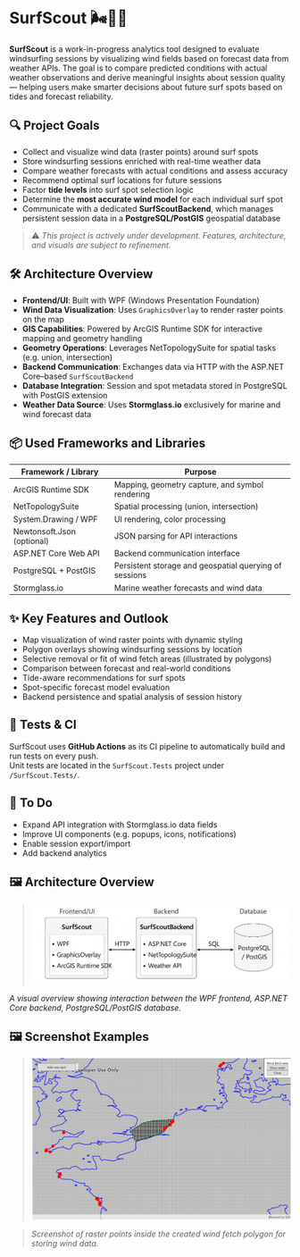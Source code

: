 # SurfScout 🌬️🏄‍♂️

**SurfScout** is a work-in-progress analytics tool designed to evaluate windsurfing sessions by visualizing wind fields based on forecast data from weather APIs. The goal is to compare predicted conditions with actual weather observations and derive meaningful insights about session quality — helping users make smarter decisions about future surf spots based on tides and forecast reliability.

## 🔍 Project Goals

- Collect and visualize wind data (raster points) around surf spots
- Store windsurfing sessions enriched with real-time weather data
- Compare weather forecasts with actual conditions and assess accuracy
- Recommend optimal surf locations for future sessions
- Factor **tide levels** into surf spot selection logic
- Determine the **most accurate wind model** for each individual surf spot
- Communicate with a dedicated **SurfScoutBackend**, which manages persistent session data in a **PostgreSQL/PostGIS** geospatial database

> ⚠️ _This project is actively under development. Features, architecture, and visuals are subject to refinement._

## 🛠️ Architecture Overview

- **Frontend/UI**: Built with WPF (Windows Presentation Foundation)
- **Wind Data Visualization**: Uses `GraphicsOverlay` to render raster points on the map
- **GIS Capabilities**: Powered by ArcGIS Runtime SDK for interactive mapping and geometry handling
- **Geometry Operations**: Leverages NetTopologySuite for spatial tasks (e.g. union, intersection)
- **Backend Communication**: Exchanges data via HTTP with the ASP.NET Core–based `SurfScoutBackend`
- **Database Integration**: Session and spot metadata stored in PostgreSQL with PostGIS extension
- **Weather Data Source**: Uses **Stormglass.io** exclusively for marine and wind forecast data

## 📦 Used Frameworks and Libraries

| Framework / Library        | Purpose                                                   |
|---------------------------|------------------------------------------------------------|
| ArcGIS Runtime SDK        | Mapping, geometry capture, and symbol rendering            |
| NetTopologySuite          | Spatial processing (union, intersection)                   |
| System.Drawing / WPF      | UI rendering, color processing                             |
| Newtonsoft.Json (optional)| JSON parsing for API interactions                          |
| ASP.NET Core Web API      | Backend communication interface                            |
| PostgreSQL + PostGIS      | Persistent storage and geospatial querying of sessions     |
| Stormglass.io             | Marine weather forecasts and wind data                     |

## ✨ Key Features and Outlook

- Map visualization of wind raster points with dynamic styling
- Polygon overlays showing windsurfing sessions by location
- Selective removal or fit of wind fetch areas (illustrated by polygons)
- Comparison between forecast and real-world conditions
- Tide-aware recommendations for surf spots
- Spot-specific forecast model evaluation
- Backend persistence and spatial analysis of session history

## 🧪 Tests & CI

SurfScout uses **GitHub Actions** as its CI pipeline to automatically build and run tests on every push.  
Unit tests are located in the `SurfScout.Tests` project under `/SurfScout.Tests/`.

## 📍 To Do

- Expand API integration with Stormglass.io data fields
- Improve UI components (e.g. popups, icons, notifications)
- Enable session export/import
- Add backend analytics

## 🖼️ Architecture Overview

> ![.](global_architecture.png)

_A visual overview showing interaction between the WPF frontend, ASP.NET Core backend, PostgreSQL/PostGIS database._

## 🖼️ Screenshot Examples

> ![.](screenshot_map_wind_raster.png)

> _Screenshot of raster points inside the created wind fetch polygon for storing wind data._
